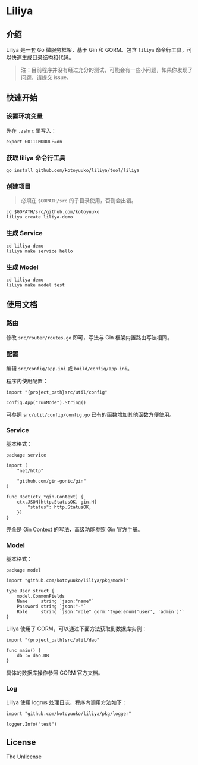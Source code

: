 # Liliya

## 介绍

Liliya 是一套 Go 微服务框架，基于 Gin 和 GORM。包含 `liliya` 命令行工具，可以快速生成目录结构和代码。

> 注：目前程序并没有经过充分的测试，可能会有一些小问题，如果你发现了问题，请提交 issue。

## 快速开始

### 设置环境变量

先在 `.zshrc` 里写入：

    export GO111MODULE=on

### 获取 liliya 命令行工具

    go install github.com/kotoyuuko/liliya/tool/liliya

### 创建项目

> 必须在 `$GOPATH/src` 的子目录使用，否则会出错。

    cd $GOPATH/src/github.com/kotoyuuko
    liliya create liliya-demo

### 生成 Service

    cd liliya-demo
    liliya make service hello

### 生成 Model

    cd liliya-demo
    liliya make model test

## 使用文档

### 路由

修改 `src/router/routes.go` 即可，写法与 Gin 框架内置路由写法相同。

### 配置

编辑 `src/config/app.ini` 或 `build/config/app.ini`。

程序内使用配置：

    import "{project_path}src/util/config"

    config.App("runMode").String()

可参照 `src/util/config/config.go` 已有的函数增加其他函数方便使用。

### Service

基本格式：

    package service

    import (
        "net/http"

        "github.com/gin-gonic/gin"
    )

    func Root(ctx *gin.Context) {
        ctx.JSON(http.StatusOK, gin.H{
            "status": http.StatusOK,
        })
    }

完全是 Gin Context 的写法，高级功能参照 Gin 官方手册。

### Model

基本格式：

    package model

    import "github.com/kotoyuuko/liliya/pkg/model"

    type User struct {
        model.CommonFields
        Name     string `json:"name"`
        Password string `json:"-"`
        Role     string `json:"role" gorm:"type:enum('user', 'admin')"`
    }

Liliya 使用了 GORM，可以通过下面方法获取到数据库实例：

    import "{project_path}src/util/dao"

    func main() {
        db := dao.DB
    }

具体的数据库操作参照 GORM 官方文档。

### Log

Liliya 使用 logrus 处理日志，程序内调用方法如下：

    import "github.com/kotoyuuko/liliya/pkg/logger"

    logger.Info("test")

## License

The Unlicense

